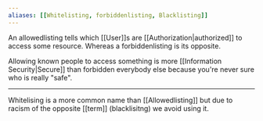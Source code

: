```yaml
---
aliases: [[Whitelisting, forbiddenlisting, Blacklisting]]
---
```


An allowedlisting tells which [[User]]s are [[Authorization|authorized]] to access some resource. Whereas a forbiddenlisting is its opposite.

Allowing known people to access something is more [[Information Security|Secure]] than forbidden everybody else because you're never sure who is really "safe".

---

Whitelising is a more common name than [[Allowedlisting]] but due to racism of the opposite [[term]] (blacklisitng) we avoid using it.